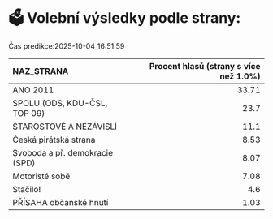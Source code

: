 # 🗳️ Volební výsledky podle strany:

Čas predikce:2025-10-04_16:51:59

| NAZ_STRANA                     |   Procent hlasů (strany s více než 1.0%) |
|:-------------------------------|-----------------------------------------:|
| ANO 2011                       |                                    33.71 |
| SPOLU (ODS, KDU-ČSL, TOP 09)   |                                    23.7  |
| STAROSTOVÉ A NEZÁVISLÍ         |                                    11.1  |
| Česká pirátská strana          |                                     8.53 |
| Svoboda a př. demokracie (SPD) |                                     8.07 |
| Motoristé sobě                 |                                     7.08 |
| Stačilo!                       |                                     4.6  |
| PŘÍSAHA občanské hnutí         |                                     1.03 |